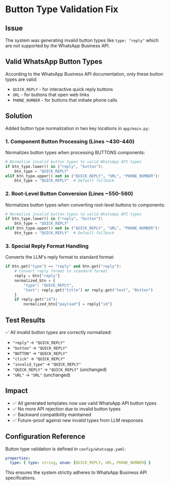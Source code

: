 # Button Type Validation Fix

## Issue
The system was generating invalid button types like `type: "reply"` which are not supported by the WhatsApp Business API.

## Valid WhatsApp Button Types
According to the WhatsApp Business API documentation, only these button types are valid:
- `QUICK_REPLY` - for interactive quick reply buttons
- `URL` - for buttons that open web links  
- `PHONE_NUMBER` - for buttons that initiate phone calls

## Solution
Added button type normalization in two key locations in `app/main.py`:

### 1. Component Button Processing (Lines ~430-440)
Normalizes button types when processing BUTTONS components:
```python
# Normalize invalid button types to valid WhatsApp API types
if btn_type.lower() in ("reply", "button"):
    btn_type = "QUICK_REPLY"
elif btn_type.upper() not in ("QUICK_REPLY", "URL", "PHONE_NUMBER"):
    btn_type = "QUICK_REPLY"  # Default fallback
```

### 2. Root-Level Button Conversion (Lines ~550-560)
Normalizes button types when converting root-level buttons to components:
```python
# Normalize invalid button types to valid WhatsApp API types
if btn_type.lower() in ("reply", "button"):
    btn_type = "QUICK_REPLY"
elif btn_type.upper() not in ("QUICK_REPLY", "URL", "PHONE_NUMBER"):
    btn_type = "QUICK_REPLY"  # Default fallback
```

### 3. Special Reply Format Handling
Converts the LLM's reply format to standard format:
```python
if btn.get("type") == "reply" and btn.get("reply"):
    # Convert reply format to standard format
    reply = btn["reply"]
    normalized_btn = {
        "type": "QUICK_REPLY",
        "text": reply.get("title") or reply.get("text", "Button")
    }
    if reply.get("id"):
        normalized_btn["payload"] = reply["id"]
```

## Test Results
✅ All invalid button types are correctly normalized:
- `"reply"` → `"QUICK_REPLY"`
- `"button"` → `"QUICK_REPLY"`  
- `"BUTTON"` → `"QUICK_REPLY"`
- `"click"` → `"QUICK_REPLY"`
- `"invalid_type"` → `"QUICK_REPLY"`
- `"QUICK_REPLY"` → `"QUICK_REPLY"` (unchanged)
- `"URL"` → `"URL"` (unchanged)

## Impact
- ✅ All generated templates now use valid WhatsApp API button types
- ✅ No more API rejection due to invalid button types
- ✅ Backward compatibility maintained
- ✅ Future-proof against new invalid types from LLM responses

## Configuration Reference
Button type validation is defined in `config/whatsapp.yaml`:
```yaml
properties:
  type: { type: string, enum: [QUICK_REPLY, URL, PHONE_NUMBER] }
```

This ensures the system strictly adheres to WhatsApp Business API specifications.
